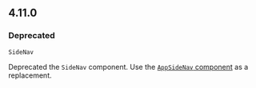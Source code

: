 ## 4.11.0

### Deprecated

`SideNav`

Deprecated the `SideNav` component. Use the [`AppSideNav` component](/components/app-side-nav) as a replacement.
